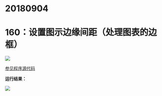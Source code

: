 # 20180904

# 160：设置图示边缘间距（处理图表的边框）

<img src="http://image.renkaigis.com/keepcoding/2018090401.png">

<a href="https://github.com/renkaigis/KeepCoding/tree/master/2018/09/04" target="_blank">参见程序源代码</a>

**运行结果：**

<img src="http://image.renkaigis.com/keepcoding/2018090402.png">